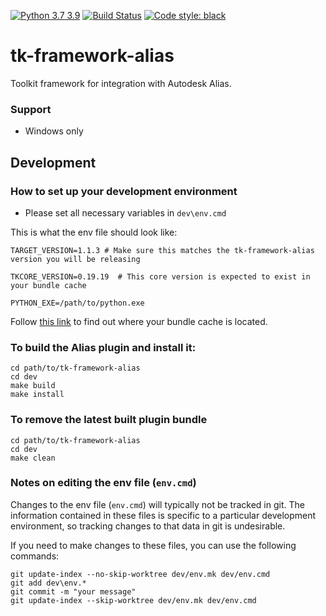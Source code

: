 [![Python 3.7 3.9](https://img.shields.io/badge/python-3.7%20%7C%203.9-blue.svg)](https://www.python.org/)
[![Build Status](https://dev.azure.com/shotgun-ecosystem/Toolkit/_apis/build/status/Frameworks/tk-framework-alias?branchName=main)](https://dev.azure.com/shotgun-ecosystem/Toolkit/_build/latest?definitionId=62&branchName=main)
[![Code style: black](https://img.shields.io/badge/code%20style-black-000000.svg)](https://github.com/psf/black)

# tk-framework-alias

Toolkit framework for integration with Autodesk Alias.

### Support

- Windows only

## Development

### How to set up your development environment

- Please set all necessary variables in `dev\env.cmd`

This is what the env file should look like:
```
TARGET_VERSION=1.1.3 # Make sure this matches the tk-framework-alias version you will be releasing

TKCORE_VERSION=0.19.19  # This core version is expected to exist in your bundle cache

PYTHON_EXE=/path/to/python.exe
```

Follow [this link](https://developer.shotgridsoftware.com/7c9867c0/#bundle-cache)
  to find out where your bundle cache is located.

### To build the Alias plugin and install it:

```
cd path/to/tk-framework-alias
cd dev
make build
make install
```

### To remove the latest built plugin bundle

```
cd path/to/tk-framework-alias
cd dev
make clean
```

### Notes on editing the env file (`env.cmd`)

Changes to the env file (`env.cmd`) will typically not be tracked in git. The information contained in these files is specific to a particular development environment, so tracking changes to that data in git is undesirable.

If you need to make changes to these files, you can use the following commands:

```
git update-index --no-skip-worktree dev/env.mk dev/env.cmd
git add dev\env.*
git commit -m "your message"
git update-index --skip-worktree dev/env.mk dev/env.cmd
```
